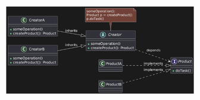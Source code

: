 [![scheme.png](https://github.com/AlekseyLapunov/Practise_cpp/blob/main/LearningPatterns/Creational/FactoryMethod/scheme.png "Abstract Pattern Scheme")](https://www.plantuml.com/plantuml/duml/fP91Jm9138Nl_HKD9uZPJO0RYGRM7w07Zrp6tI8JTpkRJea7zRzRm19Oemdn1jFllTTzwJ9h4DrrBRIqKTI44b-sYaqKgZKc1WZFMINKYdKRSiPxeQ19y1rkCAUE7dgIi2V74tkfzrDwbDJiQXrF5lZz4pu1BlIh_nfKr-iZAyacrEIFXnsQz1JoguazmQUhoxyLm6dtelYuEpMnmCXRagZPWUfN0DmRoz88tyE8hc-f8pR6y_v0FCYGSwAXdhYnCISb70tQMQpPqHvlXqsjkI-zYX66Z3mrdoaMXuCeI_yQDn_8pLn8TyB8z7Pgy6Wqkq9I7ILpYvbXOKTv5hq2dl_Ofu8bSMCN_0K0)
